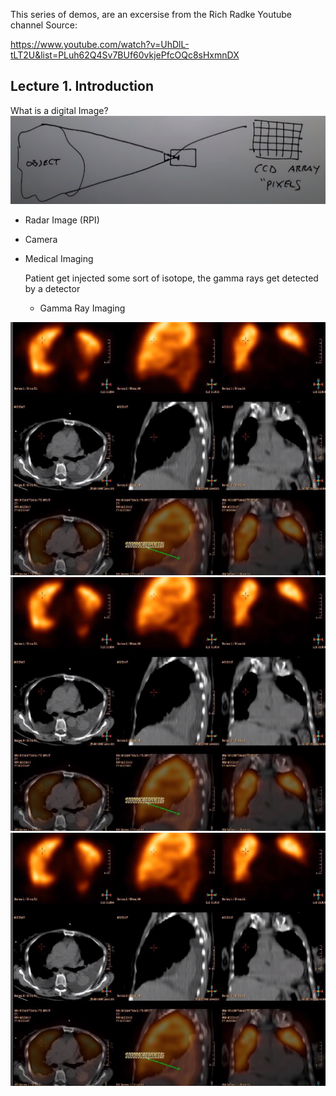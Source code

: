 
This series of demos, are an excersise from the Rich Radke Youtube channel
Source:

  https://www.youtube.com/watch?v=UhDlL-tLT2U&list=PLuh62Q4Sv7BUf60vkjePfcOQc8sHxmnDX
  
  
  
## Lecture 1. Introduction

What is a digital Image?
![camera](origin_image.png)

- Radar Image (RPI)
- Camera
- Medical Imaging

    Patient get injected some sort of isotope, the gamma rays get detected by a detector
    - Gamma Ray Imaging
 
![medical_example_1](medical_example_1.png)
![medical_example_2](medical_example_1.png)
![cargo_example_1](medical_example_1.png)
